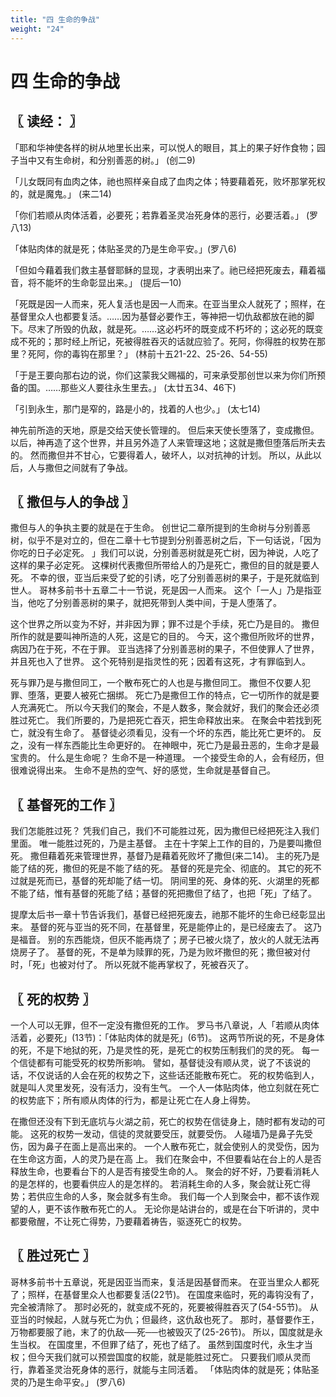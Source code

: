 ```yaml
---
title: "四 生命的争战"
weight: "24"
---
```


# 四 生命的争战


## 〖 读经： 〗

「耶和华神使各样的树从地里长出来，可以悦人的眼目，其上的果子好作食物；园子当中又有生命树，和分别善恶的树。」
(创二9)

「儿女既同有血肉之体，祂也照样亲自成了血肉之体；特要藉着死，败坏那掌死权的，就是魔鬼。」
(来二14)

「你们若顺从肉体活着，必要死；若靠着圣灵冶死身体的恶行，必要活着。」
(罗八13)

「体贴肉体的就是死；体贴圣灵的乃是生命平安。」(罗八6)

「但如今藉着我们救主基督耶稣的显现，才表明出来了。祂已经把死废去，藉着福音，将不能坏的生命彰显出来。」
(提后一10)

「死既是因一人而来，死人复活也是因一人而来。在亚当里众人就死了；照样，在基督里众人也都要复活。……因为基督必要作王，等神把一切仇敌都放在祂的脚下。尽末了所毁的仇敌，就是死。……这必朽坏的既变成不朽坏的；这必死的既变成不死的；那时经上所记，死被得胜吞灭的话就应验了。死阿，你得胜的权势在那里？死阿，你的毒钩在那里？」
(林前十五21-22、25-26、54-55)

「于是王要向那右边的说，你们这蒙我父赐福的，可来承受那创世以来为你们所预备的国。……那些义人要往永生里去。」
(太廿五34、46下)

「引到永生，那门是窄的，路是小的，找着的人也少。」
(太七14)

神先前所造的天地，原是交给天使长管理的。
但后来天使长堕落了，变成撒但。
以后，神再造了这个世界，并且另外造了人来管理这地；这就是撒但堕落后所夫去的。
然而撒但并不甘心，它要得着人，破坏人，以对抗神的计划。
所以，从此以后，人与撒但之间就有了争战。

## 〖 撒但与人的争战 〗

撒但与人的争执主要的就是在于生命。
创世记二章所提到的生命树与分别善恶树，似乎不是对立的，但在二章十七节提到分别善恶树之后，下一句话说，「因为你吃的日子必定死。
」我们可以说，分别善恶树就是死亡树，因为神说，人吃了这样的果子必定死。
这棵树代表撒但所带给人的乃是死亡，撒但的目的就是要人死。
不幸的很，亚当后来受了蛇的引诱，吃了分别善恶树的果子，于是死就临到世人。
哥林多前书十五章二十一节说，死是因一人而来。
这个「一人」乃是指亚当，他吃了分别善恶树的果子，就把死带到人类中间，于是人堕落了。

这个世界之所以变为不好，并非因为罪；罪不过是个手续，死亡乃是目的。
撒但所作的就是要叫神所造的人死，这是它的目的。
今天，这个撒但所败坏的世界，病因乃在于死，不在于罪。
亚当选择了分别善恶树的果子，不但使罪人了世界，并且死也入了世界。
这个死特别是指灵性的死；因着有这死，才有罪临到人。

死与罪乃是与撒但同工，一个散布死亡的人也是与撒但同工。
撒但不仅要人犯罪、堕落，更要人被死亡捆绑。
死亡乃是撒但工作的特点，它一切所作的就是要人充满死亡。
所以今天我们的聚会，不是人数多，聚会就好，我们的聚会还必须胜过死亡。
我们所要的，乃是把死亡吞灭，把生命释放出来。
在聚会中若找到死亡，就没有生命了。
基督徒必须看见，没有一个坏的东西，能比死亡更坏的。
反之，没有一样东西能比生命更好的。
在神眼中，死亡乃是最丑恶的，生命才是最宝贵的。
什么是生命呢？
生命不是一种道理。
一个接受生命的人，会有经历，但很难说得出来。
生命不是热的空气、好的感觉，生命就是基督自己。

## 〖 基督死的工作 〗

我们怎能胜过死？
凭我们自己，我们不可能胜过死，因为撒但已经把死注入我们里面。
唯一能胜过死的，乃是主基督。
主在十字架上工作的目的，乃是要叫撒但死。
撒但藉着死来管理世界，基督乃是藉着死败坏了撒但(来二14)。
主的死乃是能了结的死，撒但的死是不能了结的死。
基督的死是完全、彻底的。
其它的死不过就是死而已，基督的死却能了结一切。
阴间里的死、身体的死、火湖里的死都不能了结，惟有基督的死能了结；基督的死把撒但了结了，也把「死」了结了。

提摩太后书一章十节告诉我们，基督已经把死废去，祂那不能坏的生命已经彰显出来。
基督的死与亚当的死不同，在基督里，死是能停止的，是已经废去了。
这乃是福音。
别的东西能烧，但灰不能再烧了；房子已被火烧了，放火的人就无法再烧房子了。
基督的死，不是单为赎罪的死，乃是为败坏撒但的死；撒但被对付时，「死」也被对付了。
所以死就不能再掌权了，死被吞灭了。

## 〖 死的权势 〗

一个人可以无罪，但不一定没有撒但死的工作。
罗马书八章说，人「若顺从肉体活着，必要死」(13节)：「体贴肉体的就是死」(6节)。
这两节所说的死，不是身体的死，不是下地狱的死，乃是灵性的死，是死亡的权势压制我们的灵的死。
每一个信徒都有可能受死的权势所影响。
譬如，基督徒没有顺从灵，说了不该说的话，不仅说话的人会在死的权势之下，这些话还能散布死亡。
死的权势临到人，就是叫人灵里发死，没有活力，没有生气。
一个人一体贴肉体，他立刻就在死亡的权势底下；所有顺从肉体的行为，都是让死亡在人身上得势。

在撒但还没有下到无底坑与火湖之前，死亡的权势在信徒身上，随时都有发动的可能。
这死的权势一发动，信徒的灵就要受压，就要受伤。
人碰墙乃是鼻子先受伤，因为鼻子在面上是高出来的。
一个人散布死亡，就会使别人的灵受伤，因为在生命这方面，人的灵乃是在高 上。
我们在聚会中，不但要看站在台上的人是否释放生命，也要看台下的人是否有接受生命的人。
聚会的好不好，乃要看消耗人的是怎样的，也要看供应人的是怎样的。
若消耗生命的人多，聚会就让死亡得势；若供应生命的人多，聚会就多有生命。
我们每一个人到聚会中，都不该作观望的人，更不该作散布死亡的人。
无论你是站讲台的，或是在台下听讲的，灵中都要儆醒，不让死亡得势，乃要藉着祷告，驱逐死亡的权势。

## 〖 胜过死亡 〗

哥林多前书十五章说，死是因亚当而来，复活是因基督而来。
在亚当里众人都死了；照样，在基督里众人也都要复活(22节)。
在国度来临时，死的毒钩没有了，完全被清除了。
那时必死的，就变成不死的，死要被得胜吞灭了(54-55节)。
从亚当的时候起，人就与死亡为仇；但最终，这仇敌也死了。
那时，基督要作王，万物都要服了祂，末了的仇敌──死──也被毁灭了(25-26节)。
所以，国度就是永生当权。
在国度里，不但罪了结了，死也了结了。
虽然到国度时代，永生才当权；但今天我们就可以预尝国度的权能，就是能胜过死亡。
只要我们顺从灵而行，靠着圣灵治死身体的恶行，就能与主同活着。
「体贴肉体的就是死；体贴圣灵的乃是生命平安。」
(罗八6)
